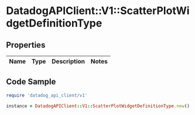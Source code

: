# DatadogAPIClient::V1::ScatterPlotWidgetDefinitionType

## Properties

| Name | Type | Description | Notes |
| ---- | ---- | ----------- | ----- |

## Code Sample

```ruby
require 'datadog_api_client/v1'

instance = DatadogAPIClient::V1::ScatterPlotWidgetDefinitionType.new()
```

